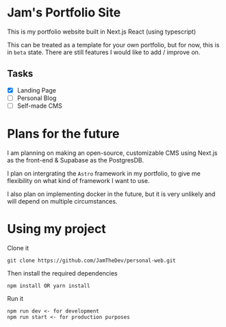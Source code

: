 # Jam's Portfolio Site

This is my portfolio website built in Next.js React (using typescript)

This can be treated as a template for your own portfolio, but for now, this is in `beta` state. There are still features I would like to add / improve on.

## Tasks
- [x] Landing Page
- [ ] Personal Blog
- [ ] Self-made CMS

# Plans for the future

I am planning on making an open-source, customizable CMS using Next.js as the front-end & Supabase as the PostgresDB.

I plan on intergrating the `Astro` framework in my portfolio, to give me flexibility on what kind of framework I want to use. 

I also plan on implementing docker in the future, but it is very unlikely and will depend on multiple circumstances.

# Using my project

Clone it
```
git clone https://github.com/JamTheDev/personal-web.git
```

Then install the required dependencies
```
npm install OR yarn install
```
Run it
```
npm run dev <- for development
npm run start <- for production purposes
```
